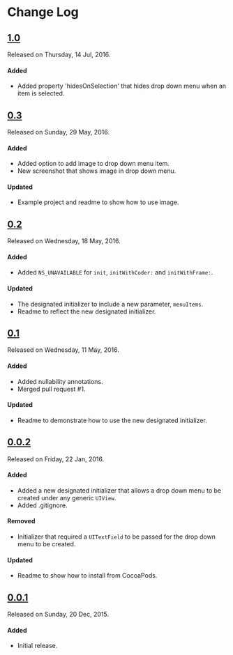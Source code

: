 # Change Log

## [1.0](https://github.com/sudeepjaiswal/ASJDropDownMenu/releases/tag/1.0)
Released on Thursday, 14 Jul, 2016.

#### Added
* Added property 'hidesOnSelection' that hides drop down menu when an item is selected.

## [0.3](https://github.com/sudeepjaiswal/ASJDropDownMenu/releases/tag/0.3)
Released on Sunday, 29 May, 2016.

#### Added
* Added option to add image to drop down menu item.
* New screenshot that shows image in drop down menu.

#### Updated
* Example project and readme to show how to use image.

## [0.2](https://github.com/sudeepjaiswal/ASJDropDownMenu/releases/tag/0.2)
Released on Wednesday, 18 May, 2016.

#### Added
* Added `NS_UNAVAILABLE` for `init`, `initWithCoder:` and `initWithFrame:`.

#### Updated
* The designated initializer to include a new parameter, `menuItems`.
* Readme to reflect the new designated initializer.

## [0.1](https://github.com/sudeepjaiswal/ASJDropDownMenu/releases/tag/0.1)
Released on Wednesday, 11 May, 2016.

#### Added
* Added nullability annotations.
* Merged pull request #1.

#### Updated
* Readme to demonstrate how to use the new designated initializer.

## [0.0.2](https://github.com/sudeepjaiswal/ASJDropDownMenu/releases/tag/0.0.2)
Released on Friday, 22 Jan, 2016.

#### Added
* Added a new designated initializer that allows a drop down menu to be created under any generic `UIView`.
* Added .gitignore.

#### Removed
* Initializer that required a `UITextField` to be passed for the drop down menu to be created.

#### Updated
* Readme to show how to install from CocoaPods.

## [0.0.1](https://github.com/sudeepjaiswal/ASJDropDownMenu/releases/tag/0.0.1)
Released on Sunday, 20 Dec, 2015.

#### Added
* Initial release.
